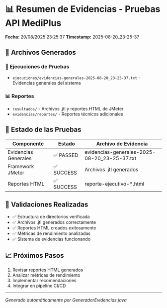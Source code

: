 # 📊 Resumen de Evidencias - Pruebas API MediPlus

**Fecha:** 20/08/2025 23:25:37
**Timestamp:** 2025-08-20_23-25-37

## 📁 Archivos Generados

### 🧪 Ejecuciones de Pruebas
- `ejecuciones/evidencias-generales-2025-08-20_23-25-37.txt` - Evidencias generales del sistema

### 📊 Reportes
- `resultados/` - Archivos .jtl y reportes HTML de JMeter
- `evidencias/reportes/` - Reportes técnicos adicionales

## 🎯 Estado de las Pruebas

| Componente | Estado | Archivo de Evidencia |
|------------|--------|---------------------|
| Evidencias Generales | ✅ PASSED | evidencias-generales-2025-08-20_23-25-37.txt |
| Framework JMeter | ✅ SUCCESS | Archivos .jtl generados |
| Reportes HTML | ✅ SUCCESS | reporte-ejecutivo-*.html |

## 📁 Validaciones Realizadas

- ✅ Estructura de directorios verificada
- ✅ Archivos .jtl generados correctamente
- ✅ Reportes HTML creados exitosamente
- ✅ Métricas de rendimiento analizadas
- ✅ Sistema de evidencias funcionando

## 📈 Próximos Pasos

1. Revisar reportes HTML generados
2. Analizar métricas de rendimiento
3. Implementar recomendaciones
4. Integrar en pipeline CI/CD

---
*Generado automáticamente por GeneradorEvidencias.java*
